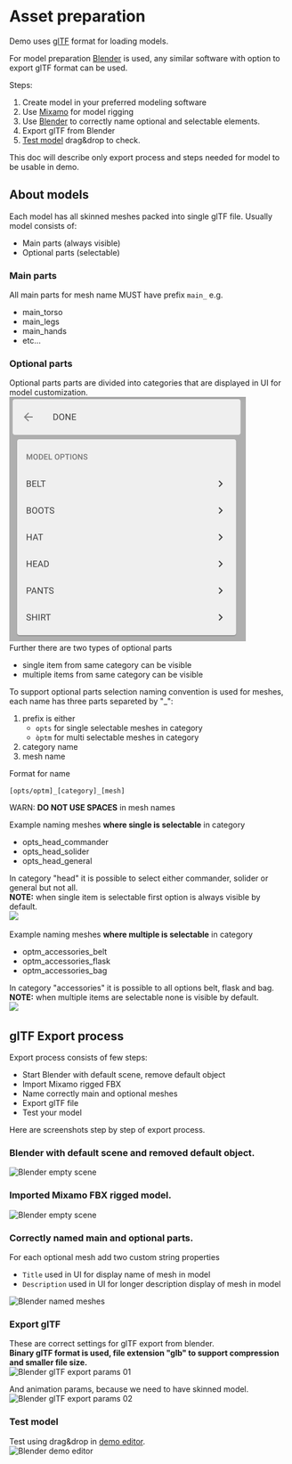 # Asset preparation
Demo uses [glTF](https://www.khronos.org/gltf/) format for loading models.

For model preparation [Blender](https://www.blender.org/) is used, any similar software with option to export glTF format can be used.

Steps:
1. Create model in your preferred modeling software
2. Use [Mixamo](https://www.mixamo.com/) for model rigging
3. Use [Blender](https://www.blender.org/) to correctly name optional and selectable elements.
4. Export glTF from Blender
5. [Test model](https://gljubojevic.github.io/3dprint-demo) drag&drop to check.

This doc will describe only export process and steps needed for model to be usable in demo.

## About models
Each model has all skinned meshes packed into single glTF file.
Usually model consists of:
- Main parts (always visible)
- Optional parts (selectable)

### Main parts
All main parts for mesh name MUST have prefix `main_` e.g.
- main_torso
- main_legs
- main_hands
- etc...

### Optional parts
Optional parts parts are divided into categories that are displayed in UI for model customization.  
<img src="img/UI_Categories.png" width="425" />  
Further there are two types of optional parts
- single item from same category can be visible
- multiple items from same category can be visible

To support optional parts selection naming convention is used for meshes, each name has three parts separeted by "_":
1. prefix is either
	- `opts` for single selectable meshes in category
	- `òptm` for multi selectable meshes in category
2. category name
3. mesh name

Format for name
```
[opts/optm]_[category]_[mesh]
````
WARN: **DO NOT USE SPACES** in mesh names

Example naming meshes **where single is selectable** in category
- opts_head_commander
- opts_head_solider
- opts_head_general

In category "head" it is possible to select either commander, solider or general but not all.  
**NOTE:** when single item is selectable first option is always visible by default.  
<img src="img/UI_single_select.png" width="408" />  

Example naming meshes **where multiple is selectable** in category
- optm_accessories_belt
- optm_accessories_flask
- optm_accessories_bag

In category "accessories" it is possible to all options belt, flask and bag.  
**NOTE:** when multiple items are selectable none is visible by default.  
<img src="img/UI_multiple_select.png" width="408" />  


## glTF Export process
Export process consists of few steps:
- Start Blender with default scene, remove default object
- Import Mixamo rigged FBX
- Name correctly main and optional meshes
- Export glTF file
- Test your model

Here are screenshots step by step of export process.

### Blender with default scene and removed default object.
![Blender empty scene](img/Blender_empty.png)  

### Imported Mixamo FBX rigged model.  
![Blender empty scene](img/Blender_imported.png)  

### Correctly named main and optional parts.
For each optional mesh add two custom string properties
- `Title` used in UI for display name of mesh in model
- `Description` used in UI for longer description display of mesh in model

![Blender named meshes](img/Blender_name_meshes.png)  

### Export glTF  
These are correct settings for glTF export from blender.  
**Binary glTF format is used, file extension "glb" to support compression and smaller file size.**  
![Blender glTF export params 01](img/Blender_export01.png)  

And animation params, because we need to have skinned model.  
![Blender glTF export params 02](img/Blender_export01.png)  

### Test model
Test using drag&drop in [demo editor](https://gljubojevic.github.io/3dprint-demo).  
![Blender demo editor](img/Demo_editor.png)  
